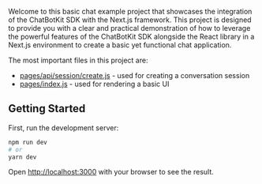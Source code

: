 Welcome to this basic chat example project that showcases the integration of the ChatBotKit SDK with the Next.js framework. This project is designed to provide you with a clear and practical demonstration of how to leverage the powerful features of the ChatBotKit SDK alongside the React library in a Next.js environment to create a basic yet functional chat application.

The most important files in this project are:

- [pages/api/session/create.js](pages/api/session/create.js) - used for creating a conversation session
- [pages/index.js](pages/index.js) - used for rendering a basic UI

## Getting Started

First, run the development server:

```bash
npm run dev
# or
yarn dev
```

Open [http://localhost:3000](http://localhost:3000) with your browser to see the result.
